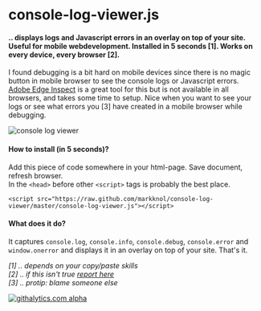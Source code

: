 console-log-viewer.js
==================

#### .. displays logs and Javascript errors in an overlay on top of your site. Useful for mobile webdevelopment. Installed in 5 seconds [1]. Works on every device, every browser [2].

I found debugging is a bit hard on mobile devices since there is no magic button in mobile browser to see the console logs or Javascript errors. [Adobe Edge Inspect](http://html.adobe.com/edge/inspect/) is a great tool for this but is not available in all browsers, and takes some time to setup. Nice when you want to see your logs or see what errors you [3] have created in a mobile browser while debugging. 

<img src="http://dump.stroep.nl/console-log-viewer.gif" alt="console log viewer"/>

#### How to install (in 5 seconds)?

Add this piece of code somewhere in your html-page. Save document, refresh browser.  
In the `<head>` before other `<script>` tags is probably the best place.
    
    <script src="https://raw.github.com/markknol/console-log-viewer/master/console-log-viewer.js"></script>

#### What does it do?

It captures `console.log`, `console.info`, `console.debug`, `console.error` and `window.onerror` and displays it in an overlay on top of your site. That's it.

  
_[1] .. depends on your copy/paste skills_  
_[2] .. if this isn't true [report here](https://github.com/markknol/console-log-viewer/issues)_  
_[3] .. protip: blame someone else_  

[![githalytics.com alpha](https://cruel-carlota.pagodabox.com/082139baa45624940f19e1af4542a4a7 "githalytics.com")](http://githalytics.com/markknol/console-log-viewer)
